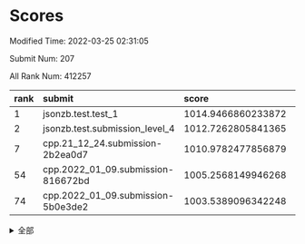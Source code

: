 # Scores

Modified Time: 2022-03-25 02:31:05

Submit Num: 207

All Rank Num: 412257

| rank |               submit               |       score        |       sigma        | pk_num |
| :--- | :--------------------------------- | :----------------- | :----------------- | :----- |
| 1    | jsonzb.test.test_1                 | 1014.9466860233872 | 0.8528453014831558 | 7970   |
| 2    | jsonzb.test.submission_level_4     | 1012.7262805841365 | 0.7933372301555788 | 7970   |
| 7    | cpp.21_12_24.submission-2b2ea0d7   | 1010.9782477856879 | 0.7632822594240282 | 7967   |
| 54   | cpp.2022_01_09.submission-816672bd | 1005.2568149946268 | 0.73535938716268   | 7962   |
| 74   | cpp.2022_01_09.submission-5b0e3de2 | 1003.5389096342248 | 0.7097013247106806 | 7971   |


<details>
<summary>全部</summary>

| rank |                 submit                 |       score        |       sigma        | pk_num |
| :--- | :------------------------------------- | :----------------- | :----------------- | :----- |
| 1    | jsonzb.test.test_1                     | 1014.9466860233872 | 0.8528453014831558 | 7970   |
| 2    | jsonzb.test.submission_level_4         | 1012.7262805841365 | 0.7933372301555788 | 7970   |
| 3    | gobigger.level_3.submission_level_3_11 | 1011.5077436335432 | 0.7549127108884437 | 7966   |
| 4    | gobigger.level_3.submission_level_3_26 | 1011.3231003164877 | 0.7800019142498819 | 7967   |
| 5    | gobigger.level_3.submission_level_3_30 | 1011.2460301989806 | 0.7816348639862125 | 7966   |
| 6    | gobigger.level_3.submission_level_3_49 | 1011.0790886321308 | 0.7571635266800614 | 7966   |
| 7    | cpp.21_12_24.submission-2b2ea0d7       | 1010.9782477856879 | 0.7632822594240282 | 7967   |
| 8    | gobigger.level_3.submission_level_3_36 | 1010.9748302659028 | 0.7899345579029365 | 7967   |
| 9    | gobigger.level_3.submission_level_3_22 | 1010.7977914809896 | 0.7595984447805721 | 7962   |
| 10   | gobigger.level_3.submission_level_3_13 | 1010.7485032449456 | 0.7634733495029432 | 7964   |
| 11   | gobigger.level_3.submission_level_3_7  | 1010.729505584334  | 0.7729917345706113 | 7966   |
| 12   | gobigger.level_3.submission_level_3_18 | 1010.5301334173586 | 0.7623555237610442 | 7964   |
| 13   | gobigger.level_3.submission_level_3_25 | 1010.5044006941497 | 0.7611740480305743 | 7967   |
| 14   | gobigger.level_3.submission_level_3_19 | 1010.3559547715073 | 0.7502330654634604 | 7967   |
| 15   | gobigger.level_3.submission_level_3_40 | 1010.3428278345745 | 0.769994411955733  | 7968   |
| 16   | gobigger.level_3.submission_level_3_23 | 1010.3358843077422 | 0.7666911492725533 | 7970   |
| 17   | gobigger.level_3.submission_level_3_5  | 1010.3258330821899 | 0.7503850865873383 | 7970   |
| 18   | gobigger.level_3.submission_level_3_43 | 1010.3083790548383 | 0.7522223840065719 | 7972   |
| 19   | gobigger.level_3.submission_level_3_10 | 1010.3002074027296 | 0.7486172644532203 | 7965   |
| 20   | gobigger.level_3.submission_level_3_6  | 1010.2987097173951 | 0.7351895314606711 | 7962   |
| 21   | gobigger.level_3.submission_level_3_28 | 1010.1855459854809 | 0.7552172579057842 | 7966   |
| 22   | gobigger.level_3.submission_level_3_21 | 1010.1810534320576 | 0.7799978718592591 | 7966   |
| 23   | gobigger.level_3.submission_level_3_27 | 1010.1473099710167 | 0.752520605690101  | 7966   |
| 24   | gobigger.level_3.submission_level_3_44 | 1010.1058473449676 | 0.7424250875820095 | 7966   |
| 25   | gobigger.level_3.submission_level_3_15 | 1010.0901965138618 | 0.751416925886078  | 7969   |
| 26   | gobigger.level_3.submission_level_3_46 | 1010.065600543588  | 0.7597000213053142 | 7968   |
| 27   | gobigger.level_3.submission_level_3_4  | 1009.9454678109314 | 0.7463803902398717 | 7969   |
| 28   | gobigger.level_3.submission_level_3_9  | 1009.945467581102  | 0.7533094444316738 | 7964   |
| 29   | gobigger.level_3.submission_level_3_34 | 1009.8872753684608 | 0.7564171279510657 | 7968   |
| 30   | gobigger.level_3.submission_level_3_20 | 1009.8790874607979 | 0.7551216923451448 | 7965   |
| 31   | gobigger.level_3.submission_level_3_24 | 1009.7399731144593 | 0.7542733476281319 | 7966   |
| 32   | gobigger.level_3.submission_level_3_42 | 1009.6871380688934 | 0.7566164396483669 | 7967   |
| 33   | gobigger.level_3.submission_level_3_8  | 1009.6658651869018 | 0.7399197737783296 | 7963   |
| 34   | gobigger.level_3.submission_level_3_12 | 1009.649960085451  | 0.7400680521677724 | 7968   |
| 35   | gobigger.level_3.submission_level_3_3  | 1009.6081683227429 | 0.7664626891366376 | 7966   |
| 36   | gobigger.level_3.submission_level_3_39 | 1009.5183833424977 | 0.7687254652600417 | 7966   |
| 37   | gobigger.level_3.submission_level_3_35 | 1009.4908070455157 | 0.765611082767877  | 7962   |
| 38   | gobigger.level_3.submission_level_3_14 | 1009.2992130346186 | 0.7382720002877247 | 7966   |
| 39   | gobigger.level_3.submission_level_3_32 | 1009.265964718825  | 0.7729404214386303 | 7963   |
| 40   | gobigger.level_3.submission_level_3_37 | 1009.2191827370106 | 0.743952535377547  | 7968   |
| 41   | gobigger.level_3.submission_level_3_45 | 1009.1805423775992 | 0.7709719605469716 | 7966   |
| 42   | gobigger.level_3.submission_level_3_2  | 1009.1383534766691 | 0.7563154568108482 | 7965   |
| 43   | gobigger.level_3.submission_level_3_33 | 1009.1213510898136 | 0.7398801629023082 | 7970   |
| 44   | gobigger.level_3.submission_level_3_0  | 1009.0502751373147 | 0.7262085605056722 | 7971   |
| 45   | gobigger.level_3.submission_level_3_48 | 1009.0271844835885 | 0.751194783785146  | 7966   |
| 46   | gobigger.level_3.submission_level_3_41 | 1009.0134599117825 | 0.7574773084913913 | 7967   |
| 47   | gobigger.level_3.submission_level_3_16 | 1008.8890714819469 | 0.7433457013213489 | 7973   |
| 48   | gobigger.level_3.submission_level_3_1  | 1008.838147211539  | 0.7660201252434669 | 7969   |
| 49   | gobigger.level_3.submission_level_3_31 | 1008.8212240675051 | 0.7507366338425251 | 7971   |
| 50   | gobigger.level_3.submission_level_3_17 | 1008.8055688167348 | 0.7455002094301756 | 7964   |
| 51   | gobigger.level_3.submission_level_3_38 | 1008.6934843734399 | 0.7420269569604905 | 7971   |
| 52   | gobigger.level_3.submission_level_3_47 | 1008.5535946625453 | 0.7457326717489081 | 7964   |
| 53   | gobigger.level_3.submission_level_3_29 | 1008.3668650348746 | 0.742328763517443  | 7968   |
| 54   | cpp.2022_01_09.submission-816672bd     | 1005.2568149946268 | 0.73535938716268   | 7962   |
| 55   | gobigger.level_1.submission_level_1_19 | 1004.9037161487652 | 0.7197925988603493 | 7967   |
| 56   | gobigger.level_1.submission_level_1_2  | 1004.6550824267437 | 0.7196498723778797 | 7966   |
| 57   | gobigger.level_1.submission_level_1_49 | 1004.5726528436691 | 0.714061239504482  | 7968   |
| 58   | gobigger.level_1.submission_level_1_35 | 1004.5143168901784 | 0.718019374772524  | 7968   |
| 59   | gobigger.level_1.submission_level_1_37 | 1004.2452836290474 | 0.7061601722338156 | 7962   |
| 60   | gobigger.level_1.submission_level_1_27 | 1004.2245717723617 | 0.7056791253546437 | 7963   |
| 61   | gobigger.level_1.submission_level_1_8  | 1004.1703056365737 | 0.7140212002662538 | 7969   |
| 62   | gobigger.level_1.submission_level_1_4  | 1004.1524149169026 | 0.7142077155866075 | 7968   |
| 63   | gobigger.level_1.submission_level_1_9  | 1004.0633727620127 | 0.7052750015555105 | 7965   |
| 64   | gobigger.level_1.submission_level_1_41 | 1004.0602746342499 | 0.7086020953234947 | 7965   |
| 65   | gobigger.level_1.submission_level_1_14 | 1004.0442973665896 | 0.726738688740521  | 7965   |
| 66   | gobigger.level_1.submission_level_1_40 | 1004.0135434111138 | 0.7055005366529268 | 7964   |
| 67   | gobigger.level_1.submission_level_1_1  | 1003.9547211025847 | 0.7085856279768411 | 7974   |
| 68   | gobigger.level_1.submission_level_1_0  | 1003.9303531904266 | 0.7188359625890952 | 7962   |
| 69   | gobigger.level_1.submission_level_1_17 | 1003.8863635917966 | 0.7137672109159824 | 7968   |
| 70   | gobigger.level_1.submission_level_1_42 | 1003.653880131296  | 0.7135217446707787 | 7966   |
| 71   | gobigger.level_1.submission_level_1_10 | 1003.6437979423084 | 0.7219413647548123 | 7963   |
| 72   | gobigger.level_1.submission_level_1_32 | 1003.6116627891294 | 0.7140585757250176 | 7964   |
| 73   | gobigger.level_1.submission_level_1_24 | 1003.60588439871   | 0.6937105037917254 | 7967   |
| 74   | cpp.2022_01_09.submission-5b0e3de2     | 1003.5389096342248 | 0.7097013247106806 | 7971   |
| 75   | gobigger.level_1.submission_level_1_26 | 1003.5264351087233 | 0.7235777144939515 | 7968   |
| 76   | gobigger.level_1.submission_level_1_13 | 1003.5089787171659 | 0.7116941453603209 | 7967   |
| 77   | gobigger.level_1.submission_level_1_38 | 1003.5082448226533 | 0.714965221783323  | 7964   |
| 78   | gobigger.level_1.submission_level_1_12 | 1003.4111487140151 | 0.7292016777716873 | 7969   |
| 79   | gobigger.level_1.submission_level_1_44 | 1003.3792199677483 | 0.7173713617898279 | 7963   |
| 80   | gobigger.level_1.submission_level_1_47 | 1003.3767316191064 | 0.7086450584746499 | 7968   |
| 81   | gobigger.level_1.submission_level_1_23 | 1003.3224780990512 | 0.7182772243583155 | 7964   |
| 82   | gobigger.level_1.submission_level_1_3  | 1003.3120882642236 | 0.722653419291019  | 7966   |
| 83   | gobigger.level_1.submission_level_1_22 | 1003.2981438700965 | 0.7243658726845558 | 7970   |
| 84   | gobigger.level_1.submission_level_1_21 | 1003.2805615544368 | 0.7041828159481626 | 7966   |
| 85   | gobigger.level_1.submission_level_1_36 | 1003.2268839212198 | 0.7130445092378986 | 7967   |
| 86   | gobigger.level_1.submission_level_1_6  | 1003.0170181124448 | 0.7092955553917881 | 7968   |
| 87   | gobigger.level_1.submission_level_1_29 | 1002.9914507520525 | 0.7022920973579987 | 7975   |
| 88   | gobigger.level_1.submission_level_1_5  | 1002.9862963096707 | 0.7190248955792334 | 7968   |
| 89   | gobigger.level_1.submission_level_1_45 | 1002.9484364285223 | 0.7134591497414335 | 7967   |
| 90   | gobigger.level_1.submission_level_1_7  | 1002.9350732134736 | 0.6998731369336586 | 7967   |
| 91   | gobigger.level_1.submission_level_1_34 | 1002.9268327962169 | 0.7187235109218442 | 7968   |
| 92   | gobigger.level_1.submission_level_1_30 | 1002.8808364411204 | 0.727062723418017  | 7967   |
| 93   | gobigger.level_1.submission_level_1_25 | 1002.8315036872979 | 0.7095820504820564 | 7969   |
| 94   | gobigger.level_1.submission_level_1_33 | 1002.825994136557  | 0.7136220443984256 | 7970   |
| 95   | gobigger.level_1.submission_level_1_39 | 1002.6781342650577 | 0.718425505952951  | 7967   |
| 96   | gobigger.level_1.submission_level_1_28 | 1002.6707182704387 | 0.7220363910701058 | 7964   |
| 97   | gobigger.level_1.submission_level_1_20 | 1002.4707891912878 | 0.7122561599722849 | 7966   |
| 98   | gobigger.level_1.submission_level_1_16 | 1002.4706366679604 | 0.703344447721189  | 7968   |
| 99   | gobigger.level_1.submission_level_1_46 | 1002.4332048353539 | 0.7138366114052187 | 7971   |
| 100  | gobigger.level_1.submission_level_1_48 | 1002.3770001925775 | 0.7138254954940553 | 7964   |
| 101  | gobigger.level_1.submission_level_1_31 | 1002.3671878647777 | 0.7189507660911963 | 7962   |
| 102  | gobigger.level_1.submission_level_1_15 | 1002.3645747973222 | 0.7196810317235038 | 7958   |
| 103  | gobigger.level_1.submission_level_1_43 | 1002.108891464092  | 0.7176547891902122 | 7963   |
| 104  | gobigger.level_1.submission_level_1_11 | 1001.9924605301103 | 0.7107623488261916 | 7961   |
| 105  | gobigger.level_1.submission_level_1_18 | 1001.6082291815491 | 0.6987579267898562 | 7967   |
| 106  | gobigger.random.submission_random_49   | 997.4245122834137  | 0.7137683896188872 | 7971   |
| 107  | gobigger.random.submission_random_19   | 997.2312625980561  | 0.7164790344581143 | 7964   |
| 108  | gobigger.random.submission_random_31   | 997.0661801581988  | 0.7196004297761112 | 7965   |
| 109  | gobigger.random.submission_random_41   | 997.0576800533292  | 0.7110137691180094 | 7967   |
| 110  | gobigger.random.submission_random_13   | 996.8145580058778  | 0.71775050273342   | 7967   |
| 111  | gobigger.random.submission_random_24   | 996.7916827885595  | 0.70092523848144   | 7968   |
| 112  | gobigger.random.submission_random_12   | 996.7721623841231  | 0.6992858141015766 | 7964   |
| 113  | gobigger.random.submission_random_8    | 996.7379936467494  | 0.7069603250154929 | 7970   |
| 114  | gobigger.random.submission_random_20   | 996.7032099277379  | 0.7169343270466555 | 7962   |
| 115  | gobigger.random.submission_random_15   | 996.6544285781182  | 0.7034474617596838 | 7962   |
| 116  | gobigger.random.submission_random_45   | 996.6470878083073  | 0.710450712511017  | 7968   |
| 117  | gobigger.random.submission_random_1    | 996.5968878474387  | 0.7108088408080288 | 7969   |
| 118  | gobigger.random.submission_random_2    | 996.5322855055688  | 0.7056007836132587 | 7968   |
| 119  | gobigger.random.submission_random_30   | 996.5138443677062  | 0.6997019527021578 | 7964   |
| 120  | gobigger.random.submission_random_18   | 996.3917935901254  | 0.7212325900821185 | 7964   |
| 121  | gobigger.random.submission_random_37   | 996.3781847261309  | 0.6979550593286534 | 7965   |
| 122  | gobigger.random.submission_random_48   | 996.3610735777405  | 0.706490216629241  | 7962   |
| 123  | gobigger.random.submission_random_29   | 996.358761507228   | 0.6999111237654191 | 7969   |
| 124  | gobigger.random.submission_random_35   | 996.3205867431208  | 0.7040408648619185 | 7973   |
| 125  | gobigger.random.submission_random_40   | 996.3117618222434  | 0.7209506089329863 | 7968   |
| 126  | gobigger.random.submission_random_44   | 996.2804336209424  | 0.7152175574794021 | 7972   |
| 127  | gobigger.random.submission_random_5    | 996.2438764201244  | 0.7120177804796797 | 7968   |
| 128  | gobigger.random.submission_random_9    | 996.1899540575225  | 0.7164485635110593 | 7966   |
| 129  | gobigger.random.submission_random_43   | 996.1891737693527  | 0.6980355706739237 | 7963   |
| 130  | gobigger.random.submission_random_4    | 996.1375944490782  | 0.7153657999732671 | 7964   |
| 131  | gobigger.random.submission_random_47   | 996.1302912016663  | 0.7017973789927151 | 7967   |
| 132  | gobigger.random.submission_random_6    | 996.1147441761249  | 0.717561176259165  | 7966   |
| 133  | gobigger.random.submission_random_39   | 996.105503071527   | 0.7179002645811758 | 7975   |
| 134  | gobigger.random.submission_random_23   | 996.0879422096558  | 0.6959861713937979 | 7965   |
| 135  | gobigger.random.submission_random_11   | 996.0408539719643  | 0.706447394761663  | 7967   |
| 136  | gobigger.random.submission_random_28   | 996.0164841483646  | 0.7197480552576    | 7966   |
| 137  | gobigger.random.submission_random_36   | 995.9984051813685  | 0.7048204177007912 | 7965   |
| 138  | gobigger.random.submission_random_7    | 995.9612271397784  | 0.7143884139917503 | 7966   |
| 139  | gobigger.random.submission_random_0    | 995.9077104722184  | 0.7088005430809791 | 7969   |
| 140  | gobigger.random.submission_random_14   | 995.853356230896   | 0.720587903343424  | 7960   |
| 141  | gobigger.random.submission_random_21   | 995.7788144463376  | 0.7146762146921775 | 7966   |
| 142  | gobigger.random.submission_random_17   | 995.7213723305271  | 0.7057158356965064 | 7963   |
| 143  | gobigger.random.submission_random_34   | 995.6656805670451  | 0.7089061345721984 | 7966   |
| 144  | gobigger.random.submission_random_16   | 995.6583992356407  | 0.7023967376866784 | 7971   |
| 145  | gobigger.random.submission_random_27   | 995.6532360512739  | 0.7101235530094587 | 7963   |
| 146  | gobigger.random.submission_random_46   | 995.5957730458832  | 0.7160779634121918 | 7963   |
| 147  | gobigger.random.submission_random_32   | 995.5420108455297  | 0.714334550167969  | 7966   |
| 148  | gobigger.random.submission_random_3    | 995.4008175169217  | 0.7088078631847307 | 7966   |
| 149  | gobigger.random.submission_random_26   | 995.3832332942976  | 0.7090562906856339 | 7961   |
| 150  | gobigger.random.submission_random_10   | 995.3665155292397  | 0.7113126163657737 | 7966   |
| 151  | gobigger.random.submission_random_33   | 995.234023408339   | 0.708500178163856  | 7966   |
| 152  | gobigger.random.submission_random_38   | 995.1980206753509  | 0.7123806567771477 | 7969   |
| 153  | gobigger.random.submission_random_42   | 995.1413128219466  | 0.7222168751317019 | 7966   |
| 154  | gobigger.random.submission_random_22   | 995.06168782939    | 0.7164041626482612 | 7963   |
| 155  | gobigger.random.submission_random_25   | 994.8280912879072  | 0.7159317798711722 | 7966   |
| 156  | gobigger.level_2.submission_level_2_21 | 993.7584649521469  | 0.729193862165365  | 7969   |
| 157  | gobigger.level_2.submission_level_2_30 | 993.5539314496933  | 0.7256967218644028 | 7965   |
| 158  | gobigger.level_2.submission_level_2_22 | 993.5215115490605  | 0.7370773677978715 | 7968   |
| 159  | gobigger.level_2.submission_level_2_9  | 993.5197965962539  | 0.7494473389871612 | 7965   |
| 160  | gobigger.level_2.submission_level_2_6  | 993.101514639538   | 0.7461357682405749 | 7960   |
| 161  | gobigger.level_2.submission_level_2_8  | 993.0529616434128  | 0.7490108706284321 | 7966   |
| 162  | gobigger.level_2.submission_level_2_19 | 992.8531974857351  | 0.7492631496446427 | 7971   |
| 163  | gobigger.level_2.submission_level_2_10 | 992.8507862783375  | 0.7307991043948937 | 7962   |
| 164  | gobigger.level_2.submission_level_2_45 | 992.7623453209525  | 0.741205916467167  | 7967   |
| 165  | gobigger.level_2.submission_level_2_44 | 992.664636044943   | 0.7250803810940735 | 7970   |
| 166  | gobigger.level_2.submission_level_2_26 | 992.6281779876774  | 0.7560294650123844 | 7966   |
| 167  | gobigger.level_2.submission_level_2_33 | 992.6259211489835  | 0.7373331356901676 | 7958   |
| 168  | gobigger.level_2.submission_level_2_20 | 992.6032567895007  | 0.7526863737033781 | 7966   |
| 169  | gobigger.level_2.submission_level_2_13 | 992.5479007468371  | 0.7539270268597952 | 7965   |
| 170  | gobigger.level_2.submission_level_2_48 | 992.5251756001593  | 0.7264979661565946 | 7971   |
| 171  | gobigger.level_2.submission_level_2_18 | 992.4961195369607  | 0.7494835284101918 | 7967   |
| 172  | gobigger.level_2.submission_level_2_34 | 992.4959562027788  | 0.7387747700394276 | 7967   |
| 173  | gobigger.level_2.submission_level_2_43 | 992.4442191160767  | 0.7561304228700227 | 7972   |
| 174  | gobigger.level_2.submission_level_2_39 | 992.4433627716221  | 0.756108069430918  | 7962   |
| 175  | gobigger.level_2.submission_level_2_29 | 992.3933329665307  | 0.7483752021316299 | 7968   |
| 176  | gobigger.level_2.submission_level_2_5  | 992.3420502393881  | 0.7302936207563059 | 7961   |
| 177  | gobigger.level_2.submission_level_2_2  | 992.207045640708   | 0.7452729925652014 | 7967   |
| 178  | gobigger.level_2.submission_level_2_17 | 992.1995862502657  | 0.7568595937097267 | 7965   |
| 179  | gobigger.level_2.submission_level_2_24 | 992.1682078086686  | 0.7344608483385991 | 7966   |
| 180  | gobigger.level_2.submission_level_2_49 | 992.0861735607062  | 0.7484794872657798 | 7966   |
| 181  | gobigger.level_2.submission_level_2_47 | 992.071794743681   | 0.7366927864895525 | 7970   |
| 182  | gobigger.level_2.submission_level_2_15 | 992.0495768574622  | 0.719126286786531  | 7961   |
| 183  | gobigger.level_2.submission_level_2_1  | 991.9991034411411  | 0.75725910497765   | 7972   |
| 184  | gobigger.level_2.submission_level_2_32 | 991.9777658236815  | 0.743034470320046  | 7961   |
| 185  | gobigger.level_2.submission_level_2_23 | 991.9707696016507  | 0.7359233272207452 | 7965   |
| 186  | gobigger.level_2.submission_level_2_31 | 991.9227139763805  | 0.7512984111478054 | 7966   |
| 187  | gobigger.level_2.submission_level_2_35 | 991.8888382665787  | 0.7493387583263513 | 7966   |
| 188  | gobigger.level_2.submission_level_2_3  | 991.8212807240019  | 0.7472207144088351 | 7968   |
| 189  | gobigger.level_2.submission_level_2_16 | 991.7878549191142  | 0.7350104346774654 | 7966   |
| 190  | gobigger.level_2.submission_level_2_42 | 991.6797789321371  | 0.7461010750742391 | 7965   |
| 191  | gobigger.level_2.submission_level_2_40 | 991.6577329291453  | 0.7519173149770023 | 7968   |
| 192  | gobigger.level_2.submission_level_2_4  | 991.6510680448263  | 0.7400489193188744 | 7964   |
| 193  | gobigger.level_2.submission_level_2_28 | 991.6015788122618  | 0.7396026144006238 | 7967   |
| 194  | gobigger.level_2.submission_level_2_25 | 991.4455119978255  | 0.7627225756840256 | 7970   |
| 195  | gobigger.level_2.submission_level_2_46 | 991.3614171467316  | 0.7583481271431977 | 7963   |
| 196  | gobigger.level_2.submission_level_2_12 | 991.2908948503751  | 0.7766161367123814 | 7966   |
| 197  | gobigger.level_2.submission_level_2_27 | 991.0965807602341  | 0.7523071736434437 | 7964   |
| 198  | gobigger.level_2.submission_level_2_0  | 990.9551215134518  | 0.7913968649775125 | 7968   |
| 199  | gobigger.level_2.submission_level_2_38 | 990.9392925686913  | 0.7514616821773711 | 7964   |
| 200  | gobigger.level_2.submission_level_2_7  | 990.8947772362054  | 0.80880019812485   | 7967   |
| 201  | gobigger.level_2.submission_level_2_14 | 990.8361214920683  | 0.767400036290377  | 7966   |
| 202  | gobigger.level_2.submission_level_2_41 | 990.8301280553542  | 0.7584953454669561 | 7962   |
| 203  | gobigger.level_2.submission_level_2_37 | 990.7996796885773  | 0.7502467837590909 | 7969   |
| 204  | gobigger.level_2.submission_level_2_36 | 990.6698673988788  | 0.7609113473717068 | 7965   |
| 205  | gobigger.level_2.submission_level_2_11 | 990.2825054059908  | 0.7561459481507963 | 7963   |
| 206  | gobigger.none.submission_none_0        | 980.6017354676311  | 1.2507904262160399 | 7967   |
| 207  | gobigger.none.submission_none_1        | 975.972646165871   | 1.489244530987063  | 7966   |

</details>